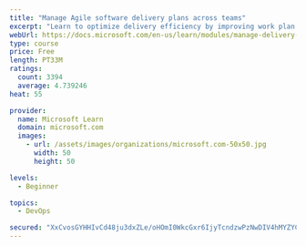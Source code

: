 ```yaml
---
title: "Manage Agile software delivery plans across teams"
excerpt: "Learn to optimize delivery efficiency by improving work plan visibility across teams."
webUrl: https://docs.microsoft.com/en-us/learn/modules/manage-delivery-plans/
type: course
price: Free
length: PT33M
ratings:
  count: 3394
  average: 4.739246
heat: 55

provider:
  name: Microsoft Learn
  domain: microsoft.com
  images:
    - url: /assets/images/organizations/microsoft.com-50x50.jpg
      width: 50
      height: 50

levels:
  - Beginner

topics:
  - DevOps

secured: "XxCvosGYHHIvCd48ju3dxZLe/oHOmI0WkcGxr6IjyTcndzwPzNwDIV4hMYZYCM2gfzfWLq+RUu1/61SckGKIYAMUmFwRhnwndCxG5O76eZyIwJeDQTJe3bFzdbAz9Y0CHQevk9wpRfw1D/B6LlP2pHwyvK5CQi3nXAH4S/n/OpToIgBN4DfBhhJGHaEOyJI1Z5pc9iuZ17+xhaNoSV/18LXCiOXTkaXfCg9C1FUIskIypGBCVxKU60lQRQjIJyUrt3WU1yXRsLN2jJW9zAJPLhpYXXIficTqRUkpAmQcZ2grQTEdwqFJNS0jDmjGombLac1eGmJbuMjYH2iieTqp2KjxJezDaoIiE6hmnQjYMQY5ThhgLiS0Tf2JIT4R43JACLvrNZlx5K8xxrYh5nxJ2NL77JWI1Lwiu2NMnzK7LU8=;hHoQw5xtrEEiZQ8onx0Ryg=="
---
```


